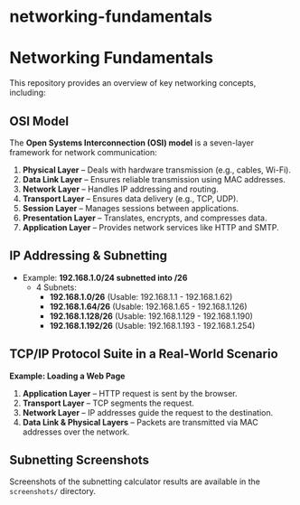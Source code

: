 # networking-fundamentals
# Networking Fundamentals

This repository provides an overview of key networking concepts, including:

## **OSI Model**
The **Open Systems Interconnection (OSI) model** is a seven-layer framework for network communication:
1. **Physical Layer** – Deals with hardware transmission (e.g., cables, Wi-Fi).
2. **Data Link Layer** – Ensures reliable transmission using MAC addresses.
3. **Network Layer** – Handles IP addressing and routing.
4. **Transport Layer** – Ensures data delivery (e.g., TCP, UDP).
5. **Session Layer** – Manages sessions between applications.
6. **Presentation Layer** – Translates, encrypts, and compresses data.
7. **Application Layer** – Provides network services like HTTP and SMTP.

## **IP Addressing & Subnetting**
- Example: **192.168.1.0/24 subnetted into /26**
  - 4 Subnets:
    - **192.168.1.0/26** (Usable: 192.168.1.1 - 192.168.1.62)
    - **192.168.1.64/26** (Usable: 192.168.1.65 - 192.168.1.126)
    - **192.168.1.128/26** (Usable: 192.168.1.129 - 192.168.1.190)
    - **192.168.1.192/26** (Usable: 192.168.1.193 - 192.168.1.254)

## **TCP/IP Protocol Suite in a Real-World Scenario**
**Example: Loading a Web Page**
1. **Application Layer** – HTTP request is sent by the browser.
2. **Transport Layer** – TCP segments the request.
3. **Network Layer** – IP addresses guide the request to the destination.
4. **Data Link & Physical Layers** – Packets are transmitted via MAC addresses over the network.

## **Subnetting Screenshots**
Screenshots of the subnetting calculator results are available in the `screenshots/` directory.
